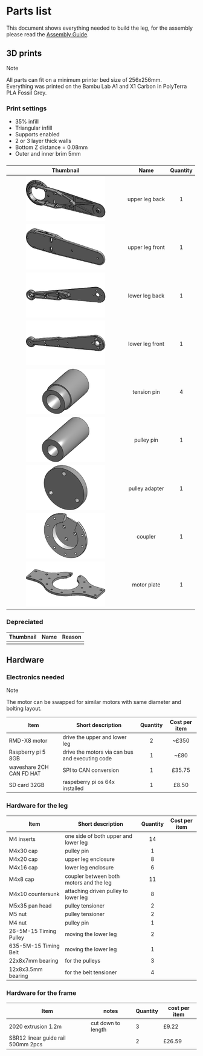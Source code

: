 # Parts list
This document shows everything needed to build the leg, for the assembly please read the [Assembly Guide](https://github.com/Faizanfaiz/UWE-Mechatronics/tree/main/Assembly#assembly). 
## 3D prints
>[!NOTE]
>All parts can fit on a minimum printer bed size of 256x256mm.  
>Everything was printed on the Bambu Lab A1 and X1 Carbon in PolyTerra PLA Fossil Grey.
### Print settings
- 35% infill
- Triangular infill
- Supports enabled
- 2 or 3 layer thick walls
- Bottom Z distance = 0.08mm
- Outer and inner brim 5mm

### 
| Thumbnail | Name | Quantity |
|:-----------:|:------:|:----------:|
| <img src="./Images/upper%20leg%20back.png" width=70%> | upper leg back | 1 |
| <img src="./Images/upper%20leg%20front.png" width=70%> | upper leg front | 1 |
| <img src="./Images/lower%20leg%20back.png" width=70%> | lower leg back | 1 |
| <img src="./Images/lower%20leg%20front.png" width=70%> | lower leg front | 1 |
| <img src="./Images/tension%20pin.png" width=70%> | tension pin | 4 |
| <img src="./Images/pulley%20pin.png" width=70%> | pulley pin | 1 |
| <img src="./Images/pulley%20adapter.png" width=70%> | pulley adapter | 1 |
| <img src="./Images/coupler.png" width=70%> | coupler | 1 |
| <img src="./Images/motor-plate.png" width=70%>| motor plate | 1 |

### Depreciated
| Thumbnail | Name | Reason |
|:-----------:|:------:|:----------:|
|  | | | |

## Hardware
### Electronics needed
>[!NOTE]
>The motor can be swapped for similar motors with same diameter and bolting layout.

|  Item   |       Short description      |    Quantity       | Cost per item |
|---------|----------------------|:-------------------:|:---------------:|
| RMD-X8 motor | drive the upper and lower leg | 2 | ~£350 |
| Raspberry pi 5 8GB| drive the motors via can bus and executing code | 1 | ~£80 |
| waveshare 2CH CAN FD HAT | SPI to CAN conversion | 1 | £35.75 |
| SD card 32GB | raspeberry pi os 64x installed | 1 | £8.50 |

### Hardware for the leg
|  Item   |       Short description      |    Quantity       | Cost per item |
|---------|----------------------|:-------------------:|:---------------:|
| M4 inserts | one side of both upper and lower leg | 14 |
| M4x30 cap | pulley pin 					   | 1 |
| M4x20 cap | upper leg enclosure 	   | 8 |
| M4x16 cap | lower leg enclosure	    | 6 |
| M4x8 cap | coupler between both motors and the leg | 11 |
| M4x10 countersunk| attaching driven pulley to lower leg| 8 |
| M5x35 pan head| pulley tensioner	   | 2 |
| M5 nut | pulley tensioner 				  | 2 |
| M4 nut | pulley pin 							  | 1 |
| 26-5M-15 Timing Pulley | moving the lower leg | 2 |
| 635-5M-15 Timing Belt | moving the lower leg  | 1 |
| 22x8x7mm bearing | for the pulleys | 3 |
| 12x8x3.5mm bearing | for the belt tensioner | 4 |
### Hardware for the frame
| Item | notes | Quantity | cost per item|
|------|-------|----------|------|
| 2020 extrusion 1.2m | cut down to length | 3 | £9.22 |
| SBR12 linear guide rail 500mm 2pcs| | 2 | £26.59 |
